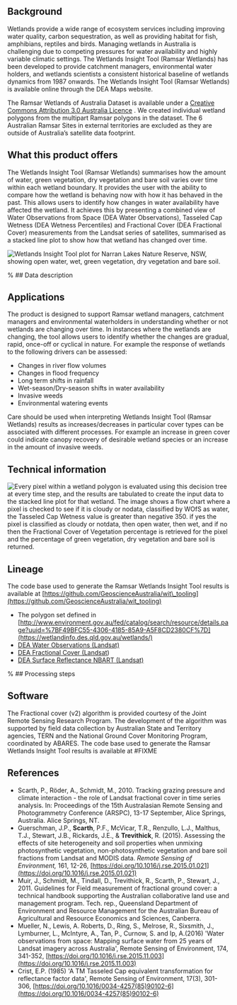 ## Background

Wetlands provide a wide range of ecosystem services including improving water quality, carbon sequestration, as well as providing habitat for fish, amphibians, reptiles and birds.  Managing wetlands in Australia is challenging due to competing pressures for water availability and highly variable climatic settings.  The Wetlands Insight Tool (Ramsar Wetlands) has been developed to provide catchment managers, environmental water holders, and wetlands scientists a consistent historical baseline of wetlands dynamics from 1987 onwards. The Wetlands Insight Tool (Ramsar Wetlands) is available online through the DEA Maps website.

The Ramsar Wetlands of Australia Dataset is available under a [Creative Commons Attribution 3.0 Australia Licence](https://creativecommons.org/licenses/by/3.0/au/) . We created individual wetland polygons from the multipart Ramsar polygons in the dataset. The 6 Australian Ramsar Sites in external territories are excluded as they are outside of Australia’s satellite data footprint.

## What this product offers

The Wetlands Insight Tool (Ramsar Wetlands) summarises how the amount of water, green vegetation, dry vegetation and bare soil varies over time within each wetland boundary. It provides the user with the ability to compare how the wetland is behaving now with how it has behaved in the past.  This allows users to identify how changes in water availability have affected the wetland. It achieves this by presenting a combined view of Water Observations from Space (DEA Water Observations), Tasseled Cap Wetness (DEA Wetness Percentiles) and Fractional Cover (DEA Fractional Cover) measurements from the Landsat series of satellites, summarised as a stacked line plot to show how that wetland has changed over time. 

![Wetlands Insight Tool plot for Narran Lakes Nature Reserve, NSW, showing open water, wet, green vegetation, dry vegetation and bare soil.](/sites/default/files/inline-images/Fig6_small968px_0.png)

% ## Data description

## Applications

The product is designed to support Ramsar wetland managers, catchment managers and environmental waterholders in understanding whether or not wetlands are changing over time.  In instances where the wetlands are changing, the tool allows users to identify whether the changes are gradual, rapid, once-off or cyclical in nature.  For example the response of wetlands to the following drivers can be assessed:

* Changes in river flow volumes
* Changes in flood frequency
* Long term shifts in rainfall
* Wet-season/Dry-season shifts in water availability
* Invasive weeds
* Environmental watering events

Care should be used when interpreting Wetlands Insight Tool (Ramsar Wetlands) results as increases/decreases in particular cover types can be associated with different processes.  For example an increase in green cover could indicate canopy recovery of desirable wetland species or an increase in the amount of invasive weeds.

## Technical information

![Every pixel within a wetland polygon is evaluated using this decision tree at every time step, and the results are tabulated to create the input data to the stacked line plot for that wetland. The image shows a flow chart where a pixel is checked to see if it is cloudy or nodata, classified by WOfS as water, the Tasseled Cap Wetness value is greater than negative 350. if yes the pixel is classified as cloudy or notdata, then open water, then wet, and if no then the Fractional Cover of Vegetation percentage is retrieved for the pixel and the percentage of green vegetation, dry vegetation and bare soil is returned. ](/sites/default/files/inline-images/Fig2_small968px.png)

## Lineage

The code base used to generate the Ramsar Wetlands Insight Tool results is available at [https://github.com/GeoscienceAustralia/wit\_tooling](https://github.com/GeoscienceAustralia/wit_tooling)

* The polygon set defined in [http://www.environment.gov.au/fed/catalog/search/resource/details.page?uuid=%7BF49BFC55-4306-4185-85A9-A5F8CD2380CF%7D](https://wetlandinfo.des.qld.gov.au/wetlands/) 
* [DEA Water Observations (Landsat)](https://cmi.ga.gov.au/data-products/dea/142/dea-water-observations-landsat)
* [DEA Fractional Cover (Landsat](https://cmi.ga.gov.au/data-products/dea/119/dea-fractional-cover-landsat))
* [DEA Surface Reflectance NBART (Landsat)](https://cmi.ga.gov.au/data-products/dea/115/dea-surface-reflectance-nbart-landsat)

% ## Processing steps

## Software

The Fractional cover (v2) algorithm is provided courtesy of the Joint Remote Sensing Research Program. The development of the algorithm was supported by field data collection by Australian State and Territory agencies, TERN and the National Ground Cover Monitoring Program, coordinated by ABARES. The code base used to generate the Ramsar Wetlands Insight Tool results is available at <conflux links>#FIXME

## References

* Scarth, P., Röder, A., Schmidt, M., 2010. Tracking grazing pressure and climate interaction - the role of Landsat fractional cover in time series analysis. In: Proceedings of the 15th Australasian Remote Sensing and Photogrammetry Conference (ARSPC), 13-17 September, Alice Springs, Australia. Alice Springs, NT.
* Guerschman, J.P., **Scarth**, P.F., McVicar, T.R., Renzullo, L.J., Malthus, T.J., Stewart, J.B., Rickards, J.E., & **Trevithick**, R. (2015). Assessing the effects of site heterogeneity and soil properties when unmixing photosynthetic vegetation, non-photosynthetic vegetation and bare soil fractions from Landsat and MODIS data. *Remote Sensing of Environment,* 161, 12-26, [https://doi.org/10.1016/j.rse.2015.01.021](https://doi.org/10.1016/j.rse.2015.01.021)
* Muir, J., Schmidt, M., Tindall, D., Trevithick, R., Scarth, P., Stewart, J., 2011. Guidelines for Field measurement of fractional ground cover: a technical handbook supporting the Australian collaborative land use and management program. Tech. rep., Queensland Department of Environment and Resource Management for the Australian Bureau of Agricultural and Resource Economics and Sciences, Canberra.
* Mueller, N., Lewis, A.  Roberts, D., Ring, S., Melrose, R., Sixsmith, J., Lymburner, L., McIntyre, A.,  Tan, P., Curnow, S. and  Ip, A.(2016) 'Water observations from space: Mapping surface water from 25 years of Landsat imagery across Australia', Remote Sensing of Environment, 174, 341-352, [https://doi.org/10.1016/j.rse.2015.11.003](https://doi.org/10.1016/j.rse.2015.11.003)
* Crist, E.P. (1985) 'A TM Tasseled Cap equivalent transformation for reflectance factor data', Remote Sensing of Environment, 17(3), 301-306, [https://doi.org/10.1016/0034-4257(85)90102-6](https://doi.org/10.1016/0034-4257(85)90102-6)

